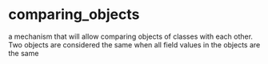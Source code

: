 # comparing_objects
a mechanism that will allow comparing objects of classes with each other. Two objects are considered the same when all field values in the objects are the same
